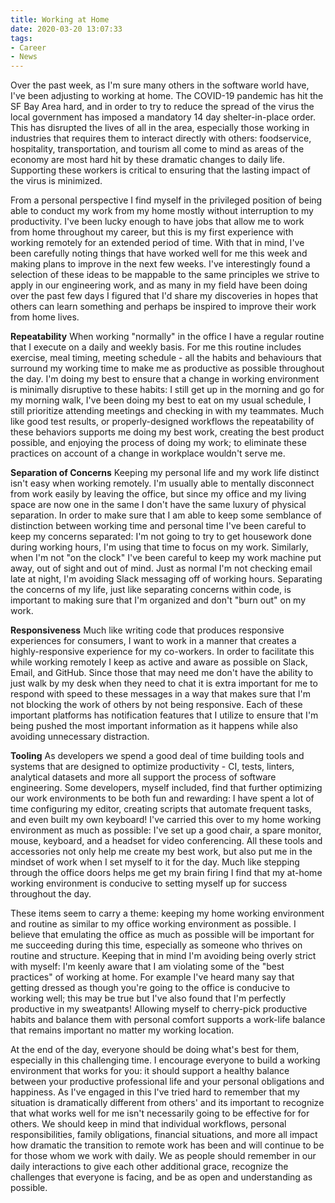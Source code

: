 ```yaml
---
title: Working at Home
date: 2020-03-20 13:07:33
tags:
- Career
- News
---
```


Over the past week, as I'm sure many others in the software world have, I've been adjusting to working at home. The COVID-19 pandemic has hit the SF Bay Area hard, and in order to try to reduce the spread of the virus the local government has imposed a mandatory 14 day shelter-in-place order. This has disrupted the lives of all in the area, especially those working in industries that requires them to interact directly with others: foodservice, hospitality, transportation, and tourism all come to mind as areas of the economy are most hard hit by these dramatic changes to daily life. Supporting these workers is critical to ensuring that the lasting impact of the virus is minimized.

From a personal perspective I find myself in the privileged position of being able to conduct my work from my home mostly without interruption to my productivity. I've been lucky enough to have jobs that allow me to work from home throughout my career, but this is my first experience with working remotely for an extended period of time. With that in mind, I've been carefully noting things that have worked well for me this week and making plans to improve in the next few weeks. I've interestingly found a selection of these ideas to be mappable to the same principles we strive to apply in our engineering work, and as many in my field have been doing over the past few days I figured that I'd share my discoveries in hopes that others can learn something and perhaps be inspired to improve their work from home lives.

__Repeatability__
     When working "normally" in the office I have a regular routine that I execute on a daily and weekly basis. For me this routine includes exercise, meal timing, meeting schedule - all the habits and behaviours that surround my working time to make me as productive as possible throughout the day. I'm doing my best to ensure that a change in working environment is minimally disruptive to these habits: I still get up in the morning and go for my morning walk, I've been doing my best to eat on my usual schedule, I still prioritize attending meetings and checking in with my teammates. Much like good test results, or properly-designed workflows the repeatability of these behaviors supports me doing my best work, creating the best product possible, and enjoying the process of doing my work; to eliminate these practices on account of a change in workplace wouldn't serve me.

__Separation of Concerns__
     Keeping my personal life and my work life distinct isn't easy when working remotely. I'm usually able to mentally disconnect from work easily by leaving the office, but since my office and my living space are now one in the same I don't have the same luxury of physical separation. In order to make sure that I am able to keep some semblance of distinction between working time and personal time I've been careful to keep my concerns separated: I'm not going to try to get housework done during working hours, I'm using that time to focus on my work. Similarly, when I'm not "on the clock" I've been careful to keep my work machine put away, out of sight and out of mind. Just as normal I'm not checking email late at night, I'm avoiding Slack messaging off of working hours. Separating the concerns of my life, just like separating concerns within code, is important to making sure that I'm organized and don't "burn out" on my work.

__Responsiveness__
     Much like writing code that produces responsive experiences for consumers, I want to work in a manner that creates a highly-responsive experience for my co-workers. In order to facilitate this while working remotely I keep as active and aware as possible on Slack, Email, and GitHub. Since those that may need me don't have the ability to just walk by my desk when they need to chat it is extra important for me to respond with speed to these messages in a way that makes sure that I'm not blocking the work of others by not being responsive. Each of these important platforms has notification features that I utilize to ensure that I'm being pushed the most important information as it happens while also avoiding unnecessary distraction.

__Tooling__
     As developers we spend a good deal of time building tools and systems that are designed to optimize productivity - CI, tests, linters, analytical datasets and more all support the process of software engineering. Some developers, myself included, find that further optimizing our work environments to be both fun and rewarding: I have spent a lot of time configuring my editor, creating scripts that automate frequent tasks, and even built my own keyboard! I've carried this over to my home working environment as much as possible: I've set up a good chair, a spare monitor, mouse, keyboard, and a headset for video conferencing. All these tools and accessories not only help me create my best work, but also put me in the mindset of work when I set myself to it for the day. Much like stepping through the office doors helps me get my brain firing I find that my at-home working environment is conducive to setting myself up for success throughout the day.

These items seem to carry a theme: keeping my home working environment and routine as similar to my office working environment as possible. I believe that emulating the office as much as possible will be important for me succeeding during this time, especially as someone who thrives on routine and structure. Keeping that in mind I'm avoiding being overly strict with myself: I'm keenly aware that I am violating some of the "best practices" of working at home. For example I've heard many say that getting dressed as though you're going to the office is conducive to working well; this may be true but I've also found that I'm perfectly productive in my sweatpants! Allowing myself to cherry-pick productive habits and balance them with personal comfort supports a work-life balance that remains important no matter my working location.

At the end of the day, everyone should be doing what's best for them, especially in this challenging time. I encourage everyone to build a working environment that works for you: it should support a healthy balance between your productive professional life and your personal obligations and happiness. As I've engaged in this I've tried hard to remember that my situation is dramatically different from others' and its important to recognize that what works well for me isn't necessarily going to be effective for for others. We should keep in mind that individual workflows, personal responsibilities, family obligations, financial situations, and more all impact how dramatic the transition to remote work has been and will continue to be for those whom we work with daily. We as people should remember in our daily interactions to give each other additional grace, recognize the challenges that everyone is facing, and be as open and understanding as possible.
